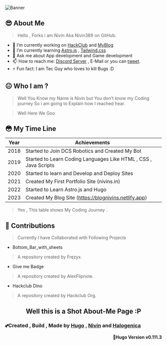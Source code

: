![Banner](https://cdn.discordapp.com/attachments/1101794604891774977/1105098164937166929/head.png)

## 😎 About Me 

> Hello , Forks i am Nivin Aka Nivin389 on GitHub. 

-   🔭  I’m currently working on  [HackClub](https://github.com/hackclub)  and  [MyBlog](https://github.com/Nivin389/Blog)
-   🌱  I’m currently learning  [Astro.js](https://astro.build/)  ,  [Tailwind.css](https://tailwindcss.com/)
-   💬  Ask me about App development and Game development
-   📫  How to reach me:  [Discord Server](https://discord.gg/YWsCyzecDR)  , E-Mail or you can  [tweet](https://twitter.com/Nivin389).
-   ⚡  Fun fact: I am Tec Guy who loves to kill Bugs :D



## 😐 Who I am ?

> Well You Know my Name is Nivin but You don't know my Coding journey  So i am going to Explain how I reached hear.

> Well Here We Goo 

## 😳 My Time Line 

|Year|  Achievements|
|--|--|
| 2018 | Started to Join DCS Robotics and Created My Bot |
|2019| Started to Learn Coding Languages Like HTML , CSS , Java Scripts |
|2020  | Started to learn and  Develop and Deploy Sites |
| 2021 | Created My First Portfolio Site (nivins.in) |
|2022|Started to Learn Astro.js and Hugo|
| 2023 | Created My Blog  Site (https://blognivins.netlify.app) |

> Yes , This table shows My Coding Journey . 

## 🤪 Contributions

> Currently I have Collaborated with Following Projects 

- Bottom_Bar_with_sheets
> A repository created by Frezyx.
- Give me Badge
> A repository created by AlexFlipnote.
- Hackclub Dino 
> A repository created by Hackclub Org.

<h2 align = "center">
Well this is a Shot About-Me Page :P
</h2>

<h3 align = "left">

💕Created , Build , Made by [Hugo](https://gohugo.io/) , [Nivin](https://github.com/Nivin389) and [Halogenica](https://github.com/halogenica)

</h3>


<h4 align = "Right">
🤟Hugo Version  v0.111.3

</h4>
